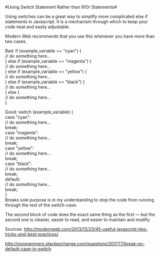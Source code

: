 
#Using Switch Statement Rather than If/Or Statements#

Using switches can be a great way to simplify more complicated else if statements in Javascript. It is a mechanism through which to keep your code neat and easily adjustable.

Modern Web recommends that you use this whenever you have more than two cases. 

Bad:
	if (example_variable == "cyan") {  
	    // do something here...  
	} else if (example_variable == "magenta") {  
	    // do something here...  
	} else if (example_variable == "yellow") {  
	    // do something here...  
	} else if (example_variable == "black") {  
	    // do something here...  
	} else {  
	    // do something here...  
	}  

Good:
	switch (example_variable) {  
	    case "cyan":  
	        // do something here...  
	        break;  
	    case "magenta":  
	        // do something here...  
	        break;  
	    case "yellow":  
	        // do something here...  
	        break;  
	    case "black":  
	        // do something here...  
	        break;  
	    default:  
	        // do something here...  
	        break;  
	}  
Breaks sole purpose is in my understanding to stop the code from running through the rest of the switch-case.

The second block of code does the exact same thing as the first — but the second one is cleaner, easier to read, and easier to maintain and modify.


Sources: 
http://modernweb.com/2013/12/23/45-useful-javascript-tips-tricks-and-best-practices/

http://programmers.stackexchange.com/questions/201777/break-on-default-case-in-switch
